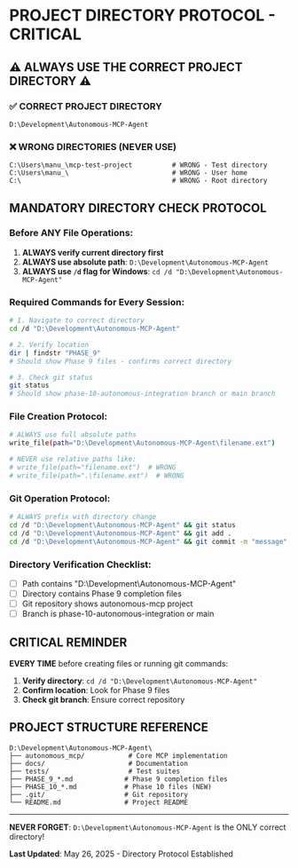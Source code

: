 # PROJECT DIRECTORY PROTOCOL - CRITICAL

## ⚠️ ALWAYS USE THE CORRECT PROJECT DIRECTORY ⚠️

### ✅ CORRECT PROJECT DIRECTORY
```
D:\Development\Autonomous-MCP-Agent
```

### ❌ WRONG DIRECTORIES (NEVER USE)
```
C:\Users\manu_\mcp-test-project          # WRONG - Test directory
C:\Users\manu_\                          # WRONG - User home
C:\                                      # WRONG - Root directory
```

## MANDATORY DIRECTORY CHECK PROTOCOL

### Before ANY File Operations:
1. **ALWAYS verify current directory first**
2. **ALWAYS use absolute path**: `D:\Development\Autonomous-MCP-Agent`
3. **ALWAYS use `/d` flag for Windows**: `cd /d "D:\Development\Autonomous-MCP-Agent"`

### Required Commands for Every Session:
```bash
# 1. Navigate to correct directory
cd /d "D:\Development\Autonomous-MCP-Agent"

# 2. Verify location
dir | findstr "PHASE_9"
# Should show Phase 9 files - confirms correct directory

# 3. Check git status
git status
# Should show phase-10-autonomous-integration branch or main branch
```

### File Creation Protocol:
```bash
# ALWAYS use full absolute paths
write_file(path="D:\Development\Autonomous-MCP-Agent\filename.ext")

# NEVER use relative paths like:
# write_file(path="filename.ext")  # WRONG
# write_file(path=".\filename.ext")  # WRONG
```

### Git Operation Protocol:
```bash
# ALWAYS prefix with directory change
cd /d "D:\Development\Autonomous-MCP-Agent" && git status
cd /d "D:\Development\Autonomous-MCP-Agent" && git add .
cd /d "D:\Development\Autonomous-MCP-Agent" && git commit -m "message"
```

### Directory Verification Checklist:
- [ ] Path contains "D:\Development\Autonomous-MCP-Agent"
- [ ] Directory contains Phase 9 completion files
- [ ] Git repository shows autonomous-mcp project
- [ ] Branch is phase-10-autonomous-integration or main

## CRITICAL REMINDER
**EVERY TIME** before creating files or running git commands:
1. **Verify directory**: `cd /d "D:\Development\Autonomous-MCP-Agent"`
2. **Confirm location**: Look for Phase 9 files
3. **Check git branch**: Ensure correct repository

## PROJECT STRUCTURE REFERENCE
```
D:\Development\Autonomous-MCP-Agent\
├── autonomous_mcp/           # Core MCP implementation
├── docs/                     # Documentation
├── tests/                    # Test suites
├── PHASE_9_*.md             # Phase 9 completion files
├── PHASE_10_*.md            # Phase 10 files (NEW)
├── .git/                    # Git repository
└── README.md                # Project README
```

---
**NEVER FORGET**: `D:\Development\Autonomous-MCP-Agent` is the ONLY correct directory!

**Last Updated**: May 26, 2025 - Directory Protocol Established